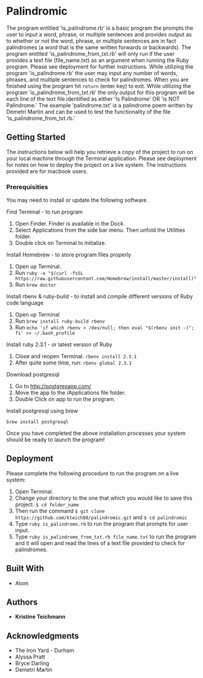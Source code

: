 # Palindromic

The program entitled 'is_palindrome.rb' is a basic program the prompts the user to input a word, phrase, or multiple sentences and provides output as to whether or not the word, phrase, or multiple sentences are in fact palindromes (a word that is the same written forwards or backwards).  The program entitled 'is_palindrome_from_txt.rb' will only run if the user provides a text file (file_name.txt) as an argument when running the Ruby program. Please see deployment for further instructions.  While utilizing the program 'is_palindrome.rb' the user may input any number of words, phrases, and multiple sentences to check for palindromes.  When you are finished using the program hit `return` (enter key) to exit. While utilizing the program 'is_palindrome_from_txt.rb' the only output for this program will be each line of the text file identified as either 'Is Palindrome' OR 'is NOT Palindrome.'  The example 'palindrome.txt' is a palindrome poem written by Demetri Martin and can be used to test the functionality of the file 'is_palindrome_from_txt.rb.'

## Getting Started

The instructions below will help you retrieve a copy of the project to run on your local machine through the Terminal application. Please see deployment for notes on how to deploy the project on a live system.  The instructions provided are for macbook users.

### Prerequisities

You may need to install or update the following software.

Find Terminal - to run program
  1. Open Finder. Finder is available in the Dock.
  2. Select Applications from the side bar menu.  Then unfold the Utilities folder.
  3. Double click on Terminal to initialize.

Install Homebrew - to store program files properly
  1. Open up Terminal.
  2. Run `ruby -e "$(curl -fsSL https://raw.githubusercontent.com/Homebrew/install/master/install)"`
  3. Run `brew doctor`

Install rbenv & ruby-build - to install and compile different versions of Ruby code language
  1. Open up Terminal
  2. Run `brew install ruby-build rbenv`
  3. Run `echo 'if which rbenv > /dev/null; then eval "$(rbenv init -)"; fi' >> ~/.bash_profile`

Install ruby 2.3.1 - or latest version of Ruby
  1. Close and reopen Terminal. `rbenv install 2.3.1`
  2. After quite some time, run: `rbenv global 2.3.1`
  
Download postgresql
  1. Go to http://postgresapp.com/
  2. Move the app to the /Applications file folder.
  3. Double Click on app to run the program.

Install postgresql using brew
```
brew install postgresql
```

Once you have completed the above installation processes your system should be ready to launch the program!

## Deployment

Please complete the following procedure to run the program on a live system:
  1. Open Terminal.
  2. Change your directory to the one that which you would like to save this project. `$ cd folder_name`
  3. Then run the command `$ git clone https://github.com/kteich88/palindromic.git` and `$ cd palindromic`
  4. Type `ruby is_palindrome.rb` to run the program that prompts for user input.
  5. Type `ruby is_palindrome_from_txt.rb file_name.txt` to run the program and it will open and read the lines of a text file provided to check for palindromes. 

## Built With

* Atom

## Authors

* **Kristine Teichmann**

## Acknowledgments

* The Iron Yard - Durham
* Alyssa Pratt
* Bryce Darling
* Demetri Martin
